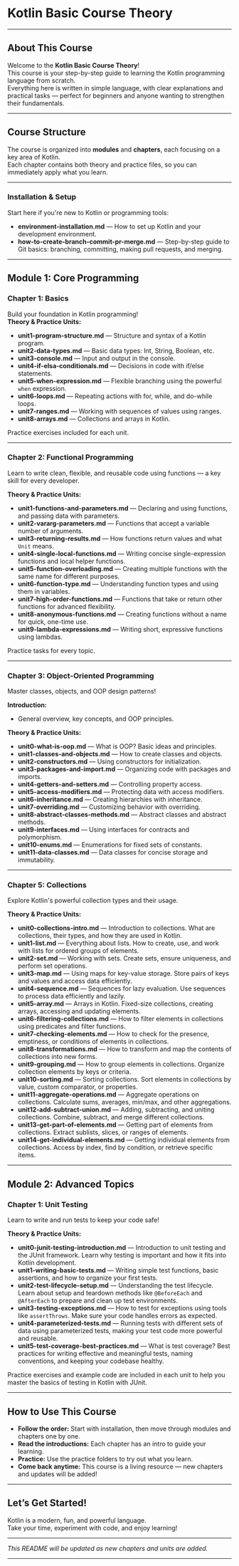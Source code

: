 # Kotlin Basic Course Theory
---

## About This Course

Welcome to the **Kotlin Basic Course Theory**!  
This course is your step-by-step guide to learning the Kotlin programming language from scratch.  
Everything here is written in simple language, with clear explanations and practical tasks — perfect for beginners and anyone wanting to strengthen their fundamentals.

---

## Course Structure

The course is organized into **modules** and **chapters**, each focusing on a key area of Kotlin.  
Each chapter contains both theory and practice files, so you can immediately apply what you learn.

---

### Installation & Setup

Start here if you're new to Kotlin or programming tools:
- **environment-installation.md** — How to set up Kotlin and your development environment.
- **how-to-create-branch-commit-pr-merge.md** — Step-by-step guide to Git basics: branching, committing, making pull requests, and merging.

---

## Module 1: Core Programming

### Chapter 1: Basics

Build your foundation in Kotlin programming!  
**Theory & Practice Units:**
- **unit1-program-structure.md** — Structure and syntax of a Kotlin program.
- **unit2-data-types.md** — Basic data types: Int, String, Boolean, etc.
- **unit3-console.md** — Input and output in the console.
- **unit4-if-elsa-conditionals.md** — Decisions in code with if/else statements.
- **unit5-when-expression.md** — Flexible branching using the powerful `when` expression.
- **unit6-loops.md** — Repeating actions with for, while, and do-while loops.
- **unit7-ranges.md** — Working with sequences of values using ranges.
- **unit8-arrays.md** — Collections and arrays in Kotlin.

Practice exercises included for each unit.

---

### Chapter 2: Functional Programming

Learn to write clean, flexible, and reusable code using functions — a key skill for every developer.

**Theory & Practice Units:**
- **unit1-functions-and-parameters.md** — Declaring and using functions, and passing data with parameters.
- **unit2-vararg-parameters.md** — Functions that accept a variable number of arguments.
- **unit3-returning-results.md** — How functions return values and what `Unit` means.
- **unit4-single-local-functions.md** — Writing concise single-expression functions and local helper functions.
- **unit5-function-overloading.md** — Creating multiple functions with the same name for different purposes.
- **unit6-function-type.md** — Understanding function types and using them in variables.
- **unit7-high-order-functions.md** — Functions that take or return other functions for advanced flexibility.
- **unit8-anonymous-functions.md** — Creating functions without a name for quick, one-time use.
- **unit9-lambda-expressions.md** — Writing short, expressive functions using lambdas.

Practice tasks for every topic.

---

### Chapter 3: Object-Oriented Programming

Master classes, objects, and OOP design patterns!

**Introduction:**
- General overview, key concepts, and OOP principles.

**Theory & Practice Units:**
- **unit0-what-is-oop.md** — What is OOP? Basic ideas and principles.
- **unit1-classes-and-objects.md** — How to create classes and objects.
- **unit2-constructors.md** — Using constructors for initialization.
- **unit3-packages-and-import.md** — Organizing code with packages and imports.
- **unit4-getters-and-setters.md** — Controlling property access.
- **unit5-access-modifiers.md** — Protecting data with access modifiers.
- **unit6-inheritance.md** — Creating hierarchies with inheritance.
- **unit7-overriding.md** — Customizing behavior with overriding.
- **unit8-abstract-classes-methods.md** — Abstract classes and abstract methods.
- **unit9-interfaces.md** — Using interfaces for contracts and polymorphism.
- **unit10-enums.md** — Enumerations for fixed sets of constants.
- **unit11-data-classes.md** — Data classes for concise storage and immutability.

---

### Chapter 5: Collections

Explore Kotlin's powerful collection types and their usage.

**Theory & Practice Units:**
- **unit0-collections-intro.md** — Introduction to collections. What are collections, their types, and how they are used in Kotlin.
- **unit1-list.md** — Everything about lists. How to create, use, and work with lists for ordered groups of elements.
- **unit2-set.md** — Working with sets. Create sets, ensure uniqueness, and perform set operations.
- **unit3-map.md** — Using maps for key-value storage. Store pairs of keys and values and access data efficiently.
- **unit4-sequence.md** — Sequences for lazy evaluation. Use sequences to process data efficiently and lazily.
- **unit5-array.md** — Arrays in Kotlin. Fixed-size collections, creating arrays, accessing and updating elements.
- **unit6-filtering-collections.md** — How to filter elements in collections using predicates and filter functions.
- **unit7-checking-elements.md** — How to check for the presence, emptiness, or conditions of elements in collections.
- **unit8-transformations.md** — How to transform and map the contents of collections into new forms.
- **unit9-grouping.md** — How to group elements in collections. Organize collection elements by keys or criteria.
- **unit10-sorting.md** — Sorting collections. Sort elements in collections by value, custom comparator, or properties.
- **unit11-aggregate-operations.md** — Aggregate operations on collections. Calculate sums, averages, min/max, and other aggregations.
- **unit12-add-subtract-union.md** — Adding, subtracting, and uniting collections. Combine, subtract, and merge different collections.
- **unit13-get-part-of-elements.md** — Getting part of elements from collections. Extract sublists, slices, or ranges of elements.
- **unit14-get-individual-elements.md** — Getting individual elements from collections. Access by index, find by condition, or retrieve specific items.

---

## Module 2: Advanced Topics

### Chapter 1: Unit Testing

Learn to write and run tests to keep your code safe!

**Theory & Practice Units:**
- **unit0-junit-testing-introduction.md** — Introduction to unit testing and the JUnit framework. Learn why testing is important and how it fits into Kotlin development.
- **unit1-writing-basic-tests.md** — Writing simple test functions, basic assertions, and how to organize your first tests.
- **unit2-test-lifecycle-setup.md** — Understanding the test lifecycle. Learn about setup and teardown methods like `@BeforeEach` and `@AfterEach` to prepare and clean up test environments.
- **unit3-testing-exceptions.md** — How to test for exceptions using tools like `assertThrows`. Make sure your code handles errors as expected.
- **unit4-parameterized-tests.md** — Running tests with different sets of data using parameterized tests, making your test code more powerful and reusable.
- **unit5-test-coverage-best-practices.md** — What is test coverage? Best practices for writing effective and meaningful tests, naming conventions, and keeping your codebase healthy.

Practice exercises and example code are included in each unit to help you master the basics of testing in Kotlin with JUnit.

---

## How to Use This Course

- **Follow the order:** Start with installation, then move through modules and chapters one by one.
- **Read the introductions:** Each chapter has an intro to guide your learning.
- **Practice:** Use the practice folders to try out what you learn.
- **Come back anytime:** This course is a living resource — new chapters and updates will be added!

---

## Let’s Get Started!

Kotlin is a modern, fun, and powerful language.  
Take your time, experiment with code, and enjoy learning!

---

*This README will be updated as new chapters and units are added.*

---
